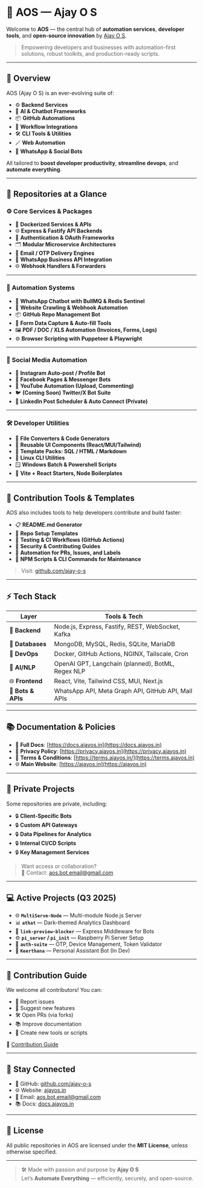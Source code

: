 # 🚀 AOS — Ajay O S

Welcome to **AOS** — the central hub of **automation services**, **developer tools**, and **open-source innovation** by [Ajay O S](https://ajayos.in).

> Empowering developers and businesses with automation-first solutions, robust toolkits, and production-ready scripts.

---

## 🧭 Overview

AOS (Ajay O S) is an ever-evolving suite of:

- ⚙️ **Backend Services**
- 🧠 **AI & Chatbot Frameworks**
- 📦 **GitHub Automations**
- 🤖 **Workflow Integrations**
- 🛠️ **CLI Tools & Utilities**
- 🪄 **Web Automation**
- 📲 **WhatsApp & Social Bots**

All tailored to **boost developer productivity**, **streamline devops**, and **automate everything**.

---

## 📂 Repositories at a Glance

### ⚙️ Core Services & Packages

- 🐳 **Dockerized Services & APIs**
- 🌐 **Express & Fastify API Backends**
- 🔐 **Authentication & OAuth Frameworks**
- 🗂️ **Modular Microservice Architectures**
- 📮 **Email / OTP Delivery Engines**
- 💬 **WhatsApp Business API Integration**
- 🌐 **Webhook Handlers & Forwarders**

---

### 🤖 Automation Systems

- 📲 **WhatsApp Chatbot with BullMQ & Redis Sentinel**
- 🔗 **Website Crawling & Webhook Automation**
- 📦 **GitHub Repo Management Bot**
- 🪪 **Form Data Capture & Auto-fill Tools**
- 🖼️ **PDF / DOC / XLS Automation (Invoices, Forms, Logs)**
- ⚙️ **Browser Scripting with Puppeteer & Playwright**

---

### 📱 Social Media Automation

- 📸 **Instagram Auto-post / Profile Bot**
- 📘 **Facebook Pages & Messenger Bots**
- 🎥 **YouTube Automation (Upload, Commenting)**
- 🐦 **(Coming Soon) Twitter/X Bot Suite**
- 🧵 **LinkedIn Post Scheduler & Auto Connect (Private)**

---

### 🛠️ Developer Utilities

- 📁 **File Converters & Code Generators**
- 🧩 **Reusable UI Components (React/MUI/Tailwind)**
- 📝 **Template Packs: SQL / HTML / Markdown**
- 🐧 **Linux CLI Utilities**
- 🪟 **Windows Batch & Powershell Scripts**
- 📜 **Vite + React Starters, Node Boilerplates**

---

## 🧰 Contribution Tools & Templates

AOS also includes tools to help developers contribute and build faster:

- 📋 **README.md Generator**
- 🔗 **Repo Setup Templates**
- 🧪 **Testing & CI Workflows (GitHub Actions)**
- 🔐 **Security & Contributing Guides**
- 🔄 **Automation for PRs, Issues, and Labels**
- 🧰 **NPM Scripts & CLI Commands for Maintenance**

> Visit: [github.com/ajay-o-s](https://github.com/ajay-o-s)

---

## ⚡ Tech Stack

| Layer              | Tools & Tech                                        |
| ------------------ | --------------------------------------------------- |
| 🔧 **Backend**     | Node.js, Express, Fastify, REST, WebSocket, Kafka   |
| 💾 **Databases**   | MongoDB, MySQL, Redis, SQLite, MariaDB              |
| 🚀 **DevOps**      | Docker, GitHub Actions, NGINX, Tailscale, Cron      |
| 🧠 **AI/NLP**      | OpenAI GPT, Langchain (planned), BotML, Regex NLP   |
| 🌐 **Frontend**    | React, Vite, Tailwind CSS, MUI, Next.js             |
| 📲 **Bots & APIs** | WhatsApp API, Meta Graph API, GitHub API, Mail APIs |

---

## 📚 Documentation & Policies

- 📖 **Full Docs**: [https://docs.ajayos.in](https://docs.ajayos.in)
- 📄 **Privacy Policy**: [https://privacy.ajayos.in](https://privacy.ajayos.in)
- 📃 **Terms & Conditions**: [https://terms.ajayos.in/](https://terms.ajayos.in)
- 🌐 **Main Website**: [https://ajayos.in](https://ajayos.in)

---

## 🔐 Private Projects

Some repositories are private, including:

- 🔒 **Client-Specific Bots**
- 🔒 **Custom API Gateways**
- 🔒 **Data Pipelines for Analytics**
- 🔒 **Internal CI/CD Scripts**
- 🔒 **Key Management Services**

> Want access or collaboration?  
> 📧 Contact: [aos.bot.email@gmail.com](mailto:aos.bot.email@gmail.com)

---

## 💻 Active Projects (Q3 2025)

- 🌐 **`MultiServe-Node`** — Multi-module Node.js Server
- 📊 **`athat`** — Dark-themed Analytics Dashboard
- 🔗 **`link-preview-blocker`** — Express Middleware for Bots
- ⚙️ **`pi_server` / `pi_init`** — Raspberry Pi Server Setup
- 🔧 **`auth-suite`** — OTP, Device Management, Token Validator
- 💬 **`Keerthana`** — Personal Assistant Bot (In Dev)

---

## 👥 Contribution Guide

We welcome all contributors! You can:

- 🐛 Report issues
- 🌟 Suggest new features
- 🛠️ Open PRs (via forks)
- 📚 Improve documentation
- 🤝 Create new tools or scripts

📄 [Contribution Guide](https://github.com/ajay-o-s/AOS/blob/main/CONTRIBUTING.md)

---

## 📣 Stay Connected

- 🐙 GitHub: [github.com/ajay-o-s](https://github.com/ajay-o-s)
- 🌐 Website: [ajayos.in](https://ajayos.in)
- 📧 Email: [aos.bot.email@gmail.com](mailto:aos.bot.email@gmail.com)
- 📚 Docs: [docs.ajayos.in](https://docs.ajayos.in)

---

## 💼 License

All public repositories in AOS are licensed under the **MIT License**, unless otherwise specified.

---

> 🛠️ Made with passion and purpose by **Ajay O S**  
> Let’s **Automate Everything** — efficiently, securely, and open-source.
